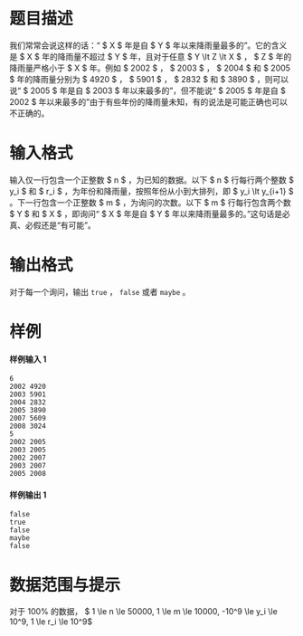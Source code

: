 
# 题目描述

我们常常会说这样的话：“ $ X $ 年是自 $ Y $ 年以来降雨量最多的”。它的含义是 $ X $ 年的降雨量不超过 $ Y $ 年，且对于任意 $ Y \lt Z \lt X $ ， $ Z $ 年的降雨量严格小于 $ X $ 年。例如 $ 2002 $ ， $ 2003 $ ， $ 2004 $ 和 $ 2005 $ 年的降雨量分别为 $ 4920 $ ， $ 5901 $ ， $ 2832 $ 和 $ 3890 $ ，则可以说“ $ 2005 $ 年是自 $ 2003 $ 年以来最多的”，但不能说“ $ 2005 $ 年是自 $ 2002 $ 年以来最多的”由于有些年份的降雨量未知，有的说法是可能正确也可以不正确的。

# 输入格式

输入仅一行包含一个正整数 $ n $ ，为已知的数据。以下 $ n $ 行每行两个整数 $ y_i $ 和 $ r_i $ ，为年份和降雨量，按照年份从小到大排列，即 $ y_i \lt y_{i+1} $ 。下一行包含一个正整数 $ m $ ，为询问的次数。以下 $ m $ 行每行包含两个数 $ Y $ 和 $ X $ ，即询问“ $ X $ 年是自 $ Y $ 年以来降雨量最多的。”这句话是必真、必假还是“有可能”。

# 输出格式

对于每一个询问，输出 ```true``` ， ```false``` 或者 ```maybe``` 。

# 样例

#### 样例输入 1
```plain
6
2002 4920
2003 5901
2004 2832
2005 3890
2007 5609
2008 3024
5
2002 2005
2003 2005
2002 2007
2003 2007
2005 2008
```

#### 样例输出 1
```plain
false
true
false
maybe
false
```

# 数据范围与提示

对于 $100\%$ 的数据， $ 1 \le n \le 50000, 1 \le m \le 10000, -10^9 \le y_i \le 10^9, 1 \le r_i \le 10^9$

